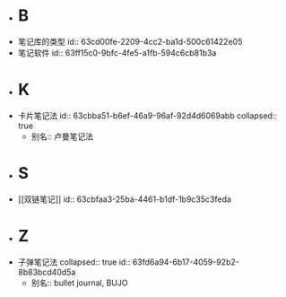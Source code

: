 - # B
- 笔记库的类型
  id:: 63cd00fe-2209-4cc2-ba1d-500c61422e05
- 笔记软件
  id:: 63ff15c0-9bfc-4fe5-a1fb-594c6cb81b3a
- # K
- 卡片笔记法
  id:: 63cbba51-b6ef-46a9-96af-92d4d6069abb
  collapsed:: true
	- 别名:: 卢曼笔记法
- # S
- [[双链笔记]]
  id:: 63cbfaa3-25ba-4461-b1df-1b9c35c3feda
- # Z
- 子弹笔记法
  collapsed:: true
  id:: 63fd6a94-6b17-4059-92b2-8b83bcd40d5a
	- 别名:: bullet journal, BUJO